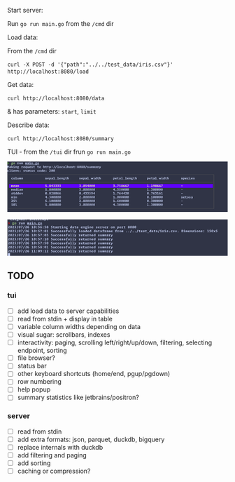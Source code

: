 Start server:

Run `go run main.go` from the `/cmd` dir

Load data: 

From the `/cmd` dir 

```aiignore
curl -X POST -d '{"path":"../../test_data/iris.csv"}' http://localhost:8080/load
```

Get data:
```aiignore
curl http://localhost:8080/data
```
& has parameters: `start`, `limit`

Describe data:
```aiignore
curl http://localhost:8080/summary
```


TUI - from the `/tui` dir frun `go run main.go`

![img.png](img.png)

![img_1.png](img_1.png)
## TODO

### tui 
- [ ] add load data to server capabilities
- [ ] read from stdin + display in table
- [ ] variable column widths depending on data
- [ ] visual sugar: scrollbars, indexes
- [ ] interactivity: paging, scrolling left/right/up/down, filtering, selecting endpoint, sorting
- [ ] file browser?
- [ ] status bar
- [ ] other keyboard shortcuts (home/end, pgup/pgdown)
- [ ] row numbering
- [ ] help popup
- [ ] summary statistics like jetbrains/positron?

### server 
- [ ] read from stdin 
- [ ] add extra formats: json, parquet, duckdb, bigquery
- [ ] replace internals with duckdb
- [ ] add filtering and paging
- [ ] add sorting
- [ ] caching or compression?